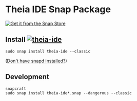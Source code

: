 # Theia IDE Snap Package

[![Get it from the Snap Store](https://snapcraft.io/static/images/badges/en/snap-store-white.svg)](https://snapcraft.io/theia-ide)

## Install [![theia-ide](https://snapcraft.io/theia-ide/badge.svg)](https://snapcraft.io/theia-ide)

    sudo snap install theia-ide --classic

([Don't have snapd installed?](https://snapcraft.io/docs/core/install))

## Development

    snapcraft
    sudo snap install theia-ide*.snap --dangerous --classic
